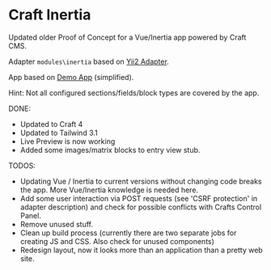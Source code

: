 # Craft Inertia

Updated older Proof of Concept for a Vue/Inertia app powered by Craft CMS.

Adapter `modules\inertia` based on [Yii2 Adapter](https://www.yiiframework.com/extension/tebe/yii2-inertia).

App based on [Demo App](https://pingcrm-yii2.tebe.ch/) (simplified).

Hint: Not all configured sections/fields/block types are covered by the app.

DONE:

* Updated to Craft 4
* Updated to Tailwind 3.1
* Live Preview is now working
* Added some images/matrix blocks to entry view stub.

TODOS:

* Updating Vue / Inertia to current versions without changing code breaks the app. More Vue/Inertia knowledge is needed here.
* Add some user interaction via POST requests (see 'CSRF protection' in adapter description) and check for possible conflicts with Crafts Control Panel.
* Remove unused stuff.
* Clean up build process (currently there are two separate jobs for creating JS and CSS. Also check for unused components)
* Redesign layout, now it looks more than an application than a pretty web site.
